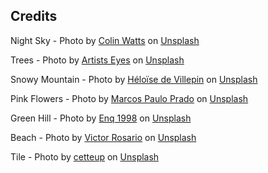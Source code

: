 ## Credits

Night Sky - Photo by <a href="https://unsplash.com/@colinwatts?utm_content=creditCopyText&utm_medium=referral&utm_source=unsplash">Colin Watts</a> on <a href="https://unsplash.com/photos/a-view-of-the-night-sky-with-the-milky-in-the-distance-eYXrvDWeJWs?utm_content=creditCopyText&utm_medium=referral&utm_source=unsplash">Unsplash</a>

Trees - Photo by <a href="https://unsplash.com/@artistseyes?utm_content=creditCopyText&utm_medium=referral&utm_source=unsplash">Artists Eyes</a> on <a href="https://unsplash.com/photos/a-group-of-trees-that-are-standing-in-the-snow--DqzENPYLSE?utm_content=creditCopyText&utm_medium=referral&utm_source=unsplash">Unsplash</a>

Snowy Mountain - Photo by <a href="https://unsplash.com/@eino_art?utm_content=creditCopyText&utm_medium=referral&utm_source=unsplash">Héloïse de Villepin</a> on <a href="https://unsplash.com/photos/a-snowy-mountain-with-trees-and-a-ski-lift-BzF8T4KuJ4Y?utm_content=creditCopyText&utm_medium=referral&utm_source=unsplash">Unsplash</a>

Pink Flowers - Photo by <a href="https://unsplash.com/@marcospradobr?utm_content=creditCopyText&utm_medium=referral&utm_source=unsplash">Marcos Paulo Prado</a> on <a href="https://unsplash.com/photos/a-tree-with-pink-flowers-in-the-foreground-and-a-blue-sky-in-the-background-2xPxVs3ypm4?utm_content=creditCopyText&utm_medium=referral&utm_source=unsplash">Unsplash</a>

Green Hill - Photo by <a href="https://unsplash.com/@enq_1998?utm_content=creditCopyText&utm_medium=referral&utm_source=unsplash">Enq 1998</a> on <a href="https://unsplash.com/photos/a-green-hill-with-a-pink-sky-in-the-background-I4HlClYvzA8?utm_content=creditCopyText&utm_medium=referral&utm_source=unsplash">Unsplash</a>

Beach - Photo by <a href="https://unsplash.com/@vrrosario?utm_content=creditCopyText&utm_medium=referral&utm_source=unsplash">Victor Rosario</a> on <a href="https://unsplash.com/photos/an-aerial-view-of-a-beach-with-people-walking-on-it-VpzSIOMHoas?utm_content=creditCopyText&utm_medium=referral&utm_source=unsplash">Unsplash</a>

Tile - Photo by <a href="https://unsplash.com/@cetteup?utm_content=creditCopyText&utm_medium=referral&utm_source=unsplash">cetteup</a> on <a href="https://unsplash.com/photos/a-foggy-forest-filled-with-lots-of-trees-d3ci37Gcgxg?utm_content=creditCopyText&utm_medium=referral&utm_source=unsplash">Unsplash</a>
